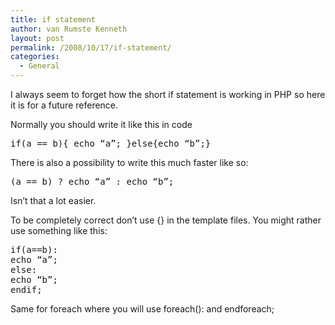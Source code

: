 ```yaml
---
title: if statement
author: van Rumste Kenneth
layout: post
permalink: /2008/10/17/if-statement/
categories:
  - General
---
```

<p class="MsoNormal">
  <span lang="EN-US">I always seem to forget how the short if statement is working in PHP so here it is for a future reference.</span>
</p>

<p class="MsoNormal">
  <span lang="EN-US">Normally you should write it like this in code </span>
</p>

<p class="MsoNormal">
  <pre class="brush: php; title: ; notranslate" title="">if(a == b){ echo “a”; }else{echo “b”;}</pre>
</p>

<p class="MsoNormal">
  <span lang="EN-US">There is also a possibility to write this much faster like so:</span>
</p>

<p class="MsoNormal">
  <pre class="brush: php; title: ; notranslate" title="">(a == b) ? echo “a” : echo “b”; </pre>
</p>

<p class="MsoNormal">
  <span lang="EN-US">Isn’t that a lot easier. </span>
</p>

<p class="MsoNormal">
  <span lang="EN-US">To be completely correct don’t use {} in the template files. You might rather use something like this:</span>
</p>

<p class="MsoNormal">
  <pre class="brush: php; title: ; notranslate" title="">if(a==b):
echo “a”;
else:
echo “b”;
endif;</pre>
  
  <p class="MsoNormal">
    <span lang="EN-US">Same for foreach where you will use foreach(): and endforeach;</span>
  </p>